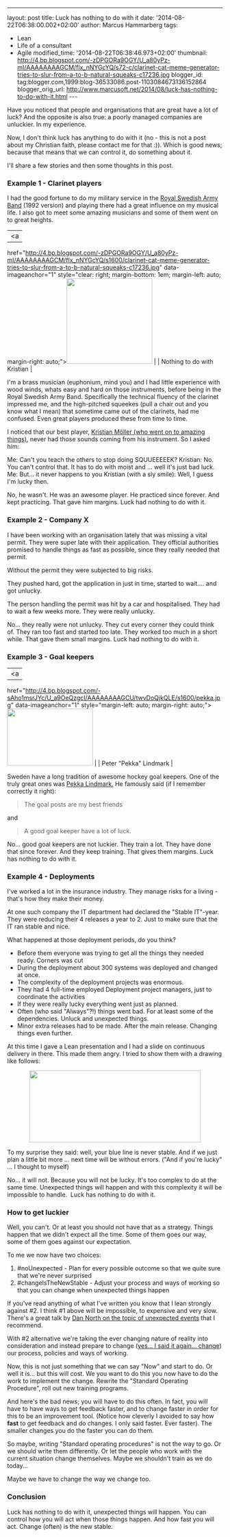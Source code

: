 ---
layout: post
title: Luck has nothing to do with it
date: '2014-08-22T06:38:00.002+02:00'
author: Marcus Hammarberg
tags:
  - Lean
  - Life of a consultant
  - Agile
modified_time: '2014-08-22T06:38:46.973+02:00'
thumbnail: http://4.bp.blogspot.com/-zDPGORa9OGY/U_a80yPz-mI/AAAAAAAAGCM/flx_nNYGcYQ/s72-c/clarinet-cat-meme-generator-tries-to-slur-from-a-to-b-natural-squeaks-c17236.jpg
blogger_id: tag:blogger.com,1999:blog-36533086.post-1103084673136152864
blogger_orig_url: http://www.marcusoft.net/2014/08/luck-has-nothing-to-do-with-it.html ---

<div dir="ltr" style="text-align: left;" trbidi="on">

Have you noticed that people and organisations that are great have a lot
of luck? And the opposite is also true: a poorly managed companies are
unluckier. In my experience.

Now, I don't think luck has anything to do with it (no - this is not a
post about my Christian faith, please contact me for that :)). Which is
good news; because that means that we can control it, do something about
it.

I'll share a few stories and then some thoughts in this post.



### Example 1 - Clarinet players


I had the good fortune to do my military service in the <a
href="http://www.forsvarsmakten.se/sv/organisation/livgardet/forsvarsmusiken/armens-musikkar/"
target="_blank">Royal Swedish Army Band</a> (1992 version) and playing
there had a great influence on my musical life. I also got to meet some
amazing musicians and some of them went on to great heights.

|                                                                                                                                                                         |
|:-----------------------------------------------------------------------------------------------------------------------------------------------------------------------:|
|                                                                                    <a
  href="http://4.bp.blogspot.com/-zDPGORa9OGY/U_a80yPz-mI/AAAAAAAAGCM/flx_nNYGcYQ/s1600/clarinet-cat-meme-generator-tries-to-slur-from-a-to-b-natural-squeaks-c17236.jpg"
                                                                           data-imageanchor="1"
                                           style="clear: right; margin-bottom: 1em; margin-left: auto; margin-right: auto;"><img
  src="http://4.bp.blogspot.com/-zDPGORa9OGY/U_a80yPz-mI/AAAAAAAAGCM/flx_nNYGcYQ/s1600/clarinet-cat-meme-generator-tries-to-slur-from-a-to-b-natural-squeaks-c17236.jpg"
                                                             data-border="0" width="200" height="200" /></a>                                                              |
|                                                                       Nothing to do with Kristian                                                                       |


I'm a brass musician (euphonium, mind you) and I had little experience
with wood winds, whats easy and hard on those instruments, before being
in the Royal Swedish Army Band. Specifically the technical fluency of
the clarinet impressed me, and the high-pitched squeekes (pull a chair
out and you know what I mean) that sometime came out of the clarinets,
had me confused. Even great players produced these from time to time.

I noticed that our best player, <a
href="http://www.sverigesradiobutiken.se/kristian-moller-klarinette/127-0"
target="_blank">Kristian Möller (who went on to amazing things)</a>,
never had those sounds coming from his instrument.
So I asked him:

Me: Can't you teach the others to stop doing SQUUEEEEEK?
Kristian: No. You can't control that. It has to do with moist and ...
well it's just bad luck.
Me: But... it never happens to you
Kristian (with a sly smile): Well, I guess I'm lucky then.

No, he wasn't. He was an awesome player. He practiced since forever. And
kept practicing. That gave him margins. Luck had nothing to do with
it.

### Example 2 - Company X

<div>

I have been working with an organisation lately that was missing a vital
permit. They were super late with their application. They official
authorities promised to handle things as fast as possible, since they
really needed that permit. 

</div>

<div>

Without the permit they were subjected to big risks.

</div>

<div>

They pushed hard, got the application in just in time, started to
wait.... and got unlucky. 

</div>

<div>

The person handling the permit was hit by a car and hospitalised. They
had to wait a few weeks more. They were really unlucky.

</div>

<div>



</div>

<div>

No... they really were not unlucky. They cut every corner they could
think of. They ran too fast and started too late. They worked too much
in a short while. That gave them small margins. Luck had nothing to do
with it.

</div>

### Example 3 - Goal keepers

|                                                                                                  |
|:------------------------------------------------------------------------------------------------:|
|                                                <a
  href="http://4.bp.blogspot.com/-sAho1msrJYc/U_a9OeQzgcI/AAAAAAAAGCU/twvDoQjkQLE/s1600/pekka.jpg"
              data-imageanchor="1" style="margin-left: auto; margin-right: auto;"><img
  src="http://4.bp.blogspot.com/-sAho1msrJYc/U_a9OeQzgcI/AAAAAAAAGCU/twvDoQjkQLE/s1600/pekka.jpg"
                          data-border="0" width="200" height="133" /></a>                          |
|                                      Peter "Pekka" Lindmark                                      |

<div style="text-align: left;">

Sweden have a long tradition of awesome hockey goal keepers. One of the
truly great ones was
<a href="http://en.wikipedia.org/wiki/Peter_Lindmark"
target="_blank">Pekka Lindmark.</a> He famously said (if I remember
correctly it right):

</div>

> The goal posts are my best friends

and

> A good goal keeper have a lot of luck.

No... good goal keepers are not luckier. They train a lot. They have
done that since forever. And they keep training. That gives them
margins. Luck has nothing to do with it.

### Example 4 - Deployments

<div style="text-align: left;">

I've worked a lot in the insurance industry. They manage risks for a
living - that's how they make their money. 

</div>

<div style="text-align: left;">

At one such company the IT department had declared the "Stable IT"-year.
They were reducing their 4 releases a year to 2. Just to make sure that
the IT ran stable and nice. 

</div>

<div style="text-align: left;">

What happened at those deployment periods, do you think?  

</div>



-   Before them everyone was trying to get all the things they needed
    ready. Corners was cut
-   During the deployment about 300 systems was deployed and changed at
    once. 
-   The complexity of the deployment projects was enormous.
-   They had 4 full-time employed Deployment project managers, just to
    coordinate the activities
-   If they were really lucky everything went just as planned. 
-   Often (who said "Always"?!) things went bad. For at least some of
    the dependencies. Unluck and unexpected things.
-   Minor extra releases had to be made. After the main release.
    Changing things even further. 

At this time I gave a Lean presentation and I had a slide on continuous
delivery in there. This made them angry. I tried to show them with a
drawing like follows:

<div class="separator" style="clear: both; text-align: center;">

</div>

<div class="separator" style="clear: both; text-align: center;">

<a
href="http://1.bp.blogspot.com/-cIfy_cFzJ1Y/U_bJLePzLFI/AAAAAAAAGC8/G7Ln01-2Du8/s1600/cd%2Bversus%2Bstable%2Bit.jpg"
data-imageanchor="1" style="margin-left: 1em; margin-right: 1em;"><img
src="http://1.bp.blogspot.com/-cIfy_cFzJ1Y/U_bJLePzLFI/AAAAAAAAGC8/G7Ln01-2Du8/s1600/cd%2Bversus%2Bstable%2Bit.jpg"
data-border="0" width="400" height="168" /></a>

</div>

<div style="text-align: left;">



</div>

<div style="text-align: left;">

To my surprise they said: well, your blue line is never stable. And if
we just plan a little bit more ... next time will be without errors.
("And if you're lucky" ... I thought to myself)

</div>

<div style="text-align: left;">



</div>

<div style="text-align: left;">

No... it will not. Because you will not be lucky. It's too complex to do
at the same time. Unexpected things will happen and with this complexity
it will be impossible to handle.  Luck has nothing to do with it. 

</div>

### How to get luckier

<div>

Well, you can't. Or at least you should not have that as a strategy.
Things happen that we didn't expect all the time. Some of them goes our
way, some of them goes against our expectation. 

</div>

<div>



</div>

<div>

To me we now have two choices:

</div>

<div>

1.  \#noUnexpected - Plan for every possible outcome so that we quite
    sure that we're never surprised
2.  \#changeIsTheNewStable - Adjust your process and ways of working so
    that you can change when unexpected things happen

<div>

If you've read anything of what I've written you know that I lean
strongly against \#2. I think \#1 above will be impossible, to expensive
and very slow. There's a great talk by
<a href="https://vimeo.com/86396740" target="_blank">Dan North on the
topic of unexpected events</a> that I recommend.

</div>

</div>

<div>



</div>

<div>

With \#2 alternative we're taking the ever changing nature of reality
into consideration and instead prepare to change
(<a href="http://www.marcusoft.net/2013/10/YesITalkAboutChange.html"
target="_blank">yes... I said it again... change</a>) our process,
policies and ways of working. 

</div>

<div>



</div>

<div>

Now, this is not just something that we can say "Now" and start to do.
Or well it is... but this will cost. We you want to do this you now have
to do the work to implement the change. Rewrite the "Standard Operating
Procedure", roll out new training programs. 

</div>

<div>



</div>

<div>

And here's the bad news; you will have to do this often. In fact, you
will have to have ways to get feedback faster, and to change faster in
order for this to be an improvement tool. (Notice how cleverly I avoided
to say how **fast** to get feedback and do changes. I only said faster.
Ever faster). The smaller changes you do the faster you can do them. 

</div>

<div>



</div>

<div>

So maybe, writing "Standard operating procedures" is not the way to go.
Or we should write them differently. Or let the people who work with the
current situation change themselves. Maybe we shouldn't train as we do
today... 

</div>

<div>



</div>

<div>

Maybe we have to change the way we change too.

</div>

### Conclusion

<div>

Luck has nothing to do with it, unexpected things will happen. You can
control how you will act when those things happen. And how fast you will
act. Change (often) is the new stable.

</div>

</div>
